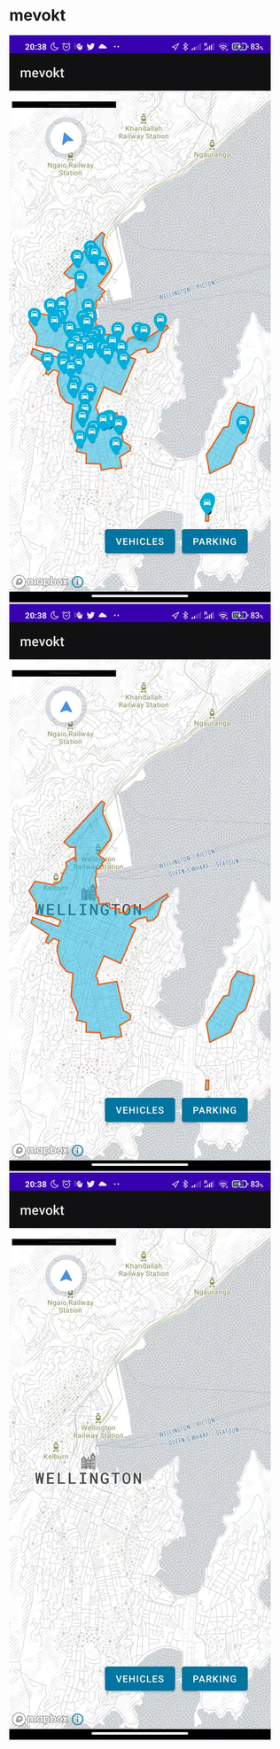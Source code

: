 # mevokt
![sceen1](https://github.com/MiLLeRRain/mevokt/blob/master/app/375351415.jpg)
![sceen2](https://github.com/MiLLeRRain/mevokt/blob/master/app/103110655.jpg)
![sceen3](https://github.com/MiLLeRRain/mevokt/blob/master/app/1696269350.jpg)
